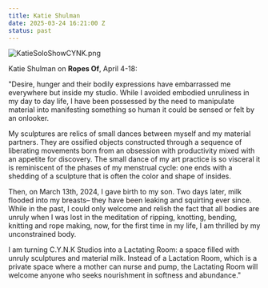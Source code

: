 ```yaml
---
title: Katie Shulman
date: 2025-03-24 16:21:00 Z
status: past
---
```


![KatieSoloShowCYNK.png](/uploads/KatieSoloShowCYNK.png)

Katie Shulman on **Ropes Of**, April 4-18: 

"Desire, hunger and their bodily expressions have embarrassed me everywhere but inside my studio. While I avoided embodied unruliness in my day to day life, I have been possessed by the need to manipulate material into manifesting something so human it could be sensed or felt by an onlooker. 

My sculptures are relics of small dances between myself and my material partners. They are ossified objects constructed through a sequence of liberating movements born from an obsession with productivity mixed with an appetite for discovery. The small dance of my art practice is so visceral it is reminiscent of the phases of my menstrual cycle: one ends with a shedding of a sculpture that is often the color and shape of insides. 

Then, on March 13th, 2024, I gave birth to my son. Two days later, milk flooded into my breasts– they have been leaking and squirting ever since. While in the past, I could only welcome and relish the fact that all bodies are unruly when I was lost in the meditation of ripping, knotting, bending, knitting and rope making, now, for the first time in my life, I am thrilled by my unconstrained body. 

I am turning C.Y.N.K Studios into a Lactating Room: a space filled with unruly sculptures and material milk. Instead of a Lactation Room, which is a private space where a mother can nurse and pump, the Lactating Room will welcome anyone who seeks nourishment in softness and abundance."
